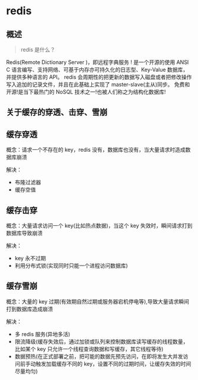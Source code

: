 # redis

## 概述

> redis 是什么？

Redis(Remote Dictionary Server )，即远程字典服务 !
是一个开源的使用 ANSI C 语言编写、支持网络、可基于内存亦可持久化的日志型、Key-Value 数据库， 并提供多种语言的 API。
redis 会周期性的把更新的数据写入磁盘或者把修改操作写入追加的记录文件，并且在此基础上实现了 master-slave(主从)同步。
免费和开源!是当下最热门的 NoSQL 技术之一!也被人们称之为结构化数据库!

## 关于缓存的穿透、击穿、雪崩

## 缓存穿透

概念：请求一个不存在的 key，redis 没有，数据库也没有，当大量请求时造成数据库崩溃

解决：

- 布隆过滤器
- 缓存空值

## 缓存击穿

概念：大量请求访问一个 key(比如热点数据)，当这个 key 失效时，瞬间请求打到数据库导致崩溃

解决：

- key 永不过期
- 利用分布式锁(实现同时只能一个进程访问数据库)

## 缓存雪崩

概念：大量的 key 过期(有效期自然过期或服务器宕机停电等),导致大量请求瞬间打到数据库造成崩溃

解决：

- 多 redis 服务(异地多活)
- 限流降级(缓存失效后，通过加锁或队列来控制数据库读写缓存的线程数量，比如某个 key 只允许一个线程查询数据和写缓存，其它线程等待)
- 数据预热(在正式部署之前，把可能的数据先预先访问，在即将发生大并发访问前手动触发加载缓存不同的 key，设置不同的过期时间，让缓存失效的时间尽量均匀)
